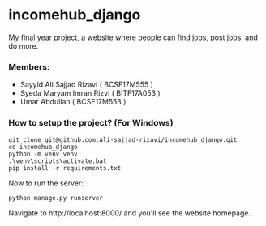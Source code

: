 # incomehub_django
My final year project, a website where people can
find jobs, post jobs, and do more.

### Members:
- Sayyid Ali Sajjad Rizavi ( BCSF17M555 )
- Syeda Maryam Imran Rizvi ( BITF17A053 )
- Umar Abdullah ( BCSF17M553 )

### How to setup the project? (For Windows)
```
git clone git@github.com:ali-sajjad-rizavi/incomehub_django.git
cd incomehub_django
python -m venv venv
.\venv\scripts\activate.bat
pip install -r requirements.txt
```
Now to run the server:
```
python manage.py runserver
```
Navigate to http://localhost:8000/ and you'll see the website homepage.
